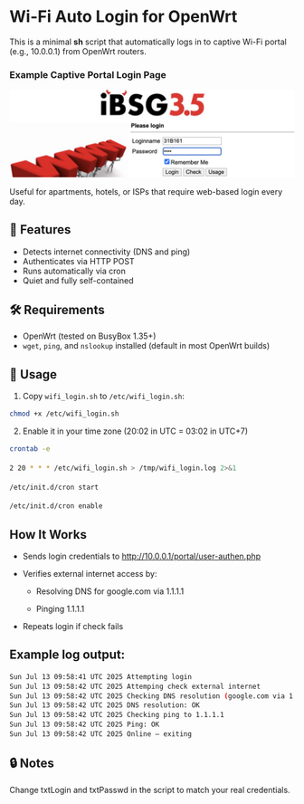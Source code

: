 # Wi-Fi Auto Login for OpenWrt

This is a minimal **sh** script that automatically logs in to captive Wi-Fi portal (e.g., 10.0.0.1) from OpenWrt routers.

### Example Captive Portal Login Page

![Login Page Screenshot](example_of_login_page.png)

Useful for apartments, hotels, or ISPs that require web-based login every day.

## 🔧 Features

- Detects internet connectivity (DNS and ping)
- Authenticates via HTTP POST
- Runs automatically via cron
- Quiet and fully self-contained

## 🛠 Requirements

- OpenWrt (tested on BusyBox 1.35+)
- `wget`, `ping`, and `nslookup` installed (default in most OpenWrt builds)

## 🚀 Usage

1. Copy `wifi_login.sh` to `/etc/wifi_login.sh`:
```sh
chmod +x /etc/wifi_login.sh
```
2. Enable it in your time zone (20:02 in UTC = 03:02 in UTC+7)
```sh
crontab -e

2 20 * * * /etc/wifi_login.sh > /tmp/wifi_login.log 2>&1

/etc/init.d/cron start

/etc/init.d/cron enable
```

## How It Works
- Sends login credentials to http://10.0.0.1/portal/user-authen.php

- Verifies external internet access by:

    - Resolving DNS for google.com via 1.1.1.1

    - Pinging 1.1.1.1

- Repeats login if check fails

## Example log output:
```sh
Sun Jul 13 09:58:41 UTC 2025 Attempting login
Sun Jul 13 09:58:42 UTC 2025 Attemping check external internet
Sun Jul 13 09:58:42 UTC 2025 Checking DNS resolution (google.com via 1.1.1.1)
Sun Jul 13 09:58:42 UTC 2025 DNS resolution: OK
Sun Jul 13 09:58:42 UTC 2025 Checking ping to 1.1.1.1
Sun Jul 13 09:58:42 UTC 2025 Ping: OK
Sun Jul 13 09:58:42 UTC 2025 Online — exiting
```
## 🔒 Notes

Change txtLogin and txtPasswd in the script to match your real credentials.
